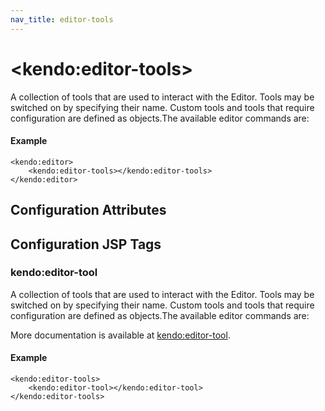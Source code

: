 ```yaml
---
nav_title: editor-tools
---
```


# \<kendo:editor-tools\>

A collection of tools that are used to interact with the Editor.
Tools may be switched on by specifying their name.
Custom tools and tools that require configuration are defined as objects.The available editor commands are:

#### Example
    <kendo:editor>
        <kendo:editor-tools></kendo:editor-tools>
    </kendo:editor>

## Configuration Attributes


##  Configuration JSP Tags

### kendo:editor-tool

A collection of tools that are used to interact with the Editor.
Tools may be switched on by specifying their name.
Custom tools and tools that require configuration are defined as objects.The available editor commands are:

More documentation is available at [kendo:editor-tool](/api/wrappers/jsp/editor/tool).

#### Example

    <kendo:editor-tools>
        <kendo:editor-tool></kendo:editor-tool>
    </kendo:editor-tools>

